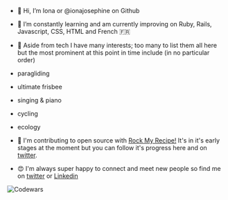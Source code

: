 - 👋 Hi, I’m Iona or @ionajosephine on Github

- 🌱 I’m constantly learning and am currently improving on Ruby, Rails, Javascript, CSS, HTML and French 🇫🇷

- 🌻 Aside from tech I have many interests; too many to list them all here but the most prominent at this point in time include (in no particular order)
-    paragliding
-    ultimate frisbee
-    singing & piano
-    cycling
-    ecology 

- 🌈 I'm contributing to open source with [Rock My Recipe!](https://rockmyrecipe.herokuapp.com/) It's in it's early stages at the moment but you can follow it's progress here and on [twitter](https://twitter.com/rockmyrecipe).

- 😍 I'm always super happy to connect and meet new people so find me on [twitter](https://twitter.com/iona_meadows) or [Linkedin](https://www.linkedin.com/in/ionameadows/)

![Codewars](https://github.r2v.ch/codewars?user=ionameadows)

<!---
ionajosephine/ionajosephine is a ✨ special ✨ repository because its `README.md` (this file) appears on your GitHub profile.
You can click the Preview link to take a look at your changes.
--->
